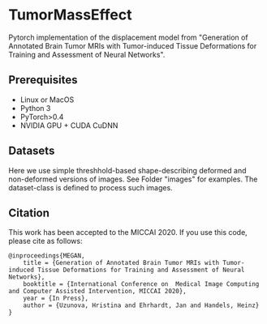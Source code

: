 # TumorMassEffect
Pytorch implementation of the displacement model from "Generation of Annotated Brain Tumor MRIs with Tumor-induced Tissue Deformations for Training and Assessment of Neural Networks".

## Prerequisites 
- Linux or MacOS
- Python 3
- PyTorch>0.4
- NVIDIA GPU + CUDA CuDNN


## Datasets
Here we use simple threshhold-based shape-describing deformed and non-deformed versions of images. See Folder "images" for examples. The dataset-class is defined to process such images.


## Citation
This work has been accepted to the MICCAI 2020. If you use this code, please cite as follows:

```
@inproceedings{MEGAN,
	title = {Generation of Annotated Brain Tumor MRIs with Tumor-induced Tissue Deformations for Training and Assessment of Neural Networks},
	booktitle = {International Conference on  Medical Image Computing and Computer Assisted Intervention, MICCAI 2020},
	year = {In Press},
	author = {Uzunova, Hristina and Ehrhardt, Jan and Handels, Heinz}
}
```
